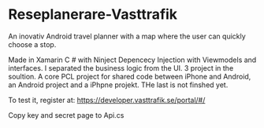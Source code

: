 # Reseplanerare-Vasttrafik
An inovativ Android travel planner with a map where the user can quickly choose a stop.

Made in Xamarin C # with Ninject Depencecy Injection with Viewmodels and interfaces. I separated the business logic from the UI.
3 project in the soultion. A core PCL project for shared code between iPhone and Android, an Android project and a iPhpne projekt. THe last is not finshed yet.

To test it, register at:
https://developer.vasttrafik.se/portal/#/

Copy key and secret page to Api.cs
